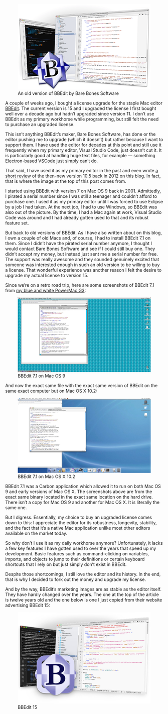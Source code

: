 <figure><img decoding="async" src="bbedit.png" alt="BBEdit"><figcaption>An old version of BBEdit by Bare Bones Software</figcaption></figure>

A couple of weeks ago, I bought a license upgrade for the staple Mac editor [BBEdit](https://www.barebones.com/products/bbedit/index.html). The current version is 15 and I upgraded the license I first bought well over a decade ago but hadn’t upgraded since version 11. I don’t use BBEdit as my primary workhorse while programming, but still felt the need to purchase an upgraded license.

This isn’t anything BBEdit’s maker, Bare Bones Software, has done or the editor pushing me to upgrade (which it doesn’t) but rather because I want to support them. I have used the editor for decades at this point and still use it frequently when my primary editor, Visual Studio Code, just doesn’t cut it. It is particularly good at handling huge text files, for example — something Electron-based VSCode just simply can’t do.

That said, I have used it as my primary editor in the past and even wrote [a short review](https://blog.alexseifert.com/2012/12/06/bbedit-positives-and-negatives/) of the then-new version 10.5 back in 2012 on this blog. In fact, that is where the image at the top of this post comes from.

I started using BBEdit with version 7 on Mac OS 9 back in 2001. Admittedly, I pirated a serial number since I was still a teenager and couldn’t afford to purchase one. I used it as my primary editor until I was forced to use Eclipse by a job I had taken. At the next job, I had to use Windows, so BBEdit was also out of the picture. By the time, I had a Mac again at work, Visual Studio Code was around and I had already gotten used to that and its robust feature set.

But back to old versions of BBEdit. As I have also written about on this blog, I own a couple of old Macs and, of course, I had to install BBEdit 7.1 on them. Since I didn’t have the pirated serial number anymore, I thought I would contact Bare Bones Software and see if I could still buy one. They didn’t accept my money, but instead just sent me a serial number for free. The support was really awesome and they sounded genuinely excited that someone was interested enough in such an old version to be willing to buy a license. That wonderful experience was another reason I felt the desire to upgrade my actual license to version 15.

Since we’re on a retro road trip, here are some screenshots of BBEdit 7.1 from [my blue and white PowerMac G3](https://blog.alexseifert.com/2024/04/17/my-new-powermac-g3-blue-and-white-part-1/):

<figure><a href="https://blog.alexseifert.com/?attachment_id=4042"><img decoding="async" src="BBEdit-7.1-Mac-OS-9.jpg" alt="BBEdit 7.1 on Mac OS 9"></a><figcaption>BBEdit 7.1 on Mac OS 9</figcaption></figure>

And now the exact same file with the exact same version of BBEdit on the same exact computer but on Mac OS X 10.2:

<figure><a href="https://blog.alexseifert.com/?attachment_id=4039"><img decoding="async" src="BBEdit-7.1-Mac-OS-X-10.2.jpg" alt="BBEdit 7.1 on Mac OS X 10.2"></a><figcaption>BBEdit 7.1 on Mac OS X 10.2</figcaption></figure>

BBEdit 7.1 was a Carbon application which allowed it to run on both Mac OS 9 and early versions of Mac OS X. The screenshots above are from the exact same binary located in the exact same location on the hard drive. There isn’t a copy for Mac OS 9 and another for Mac OS X. It is literally the same one.

But I digress. Essentially, my choice to buy an upgraded license comes down to this: I appreciate the editor for its robustness, longevity, stability, and the fact that it’s a native Mac application unlike most other editors available on the market today.

So why don’t I use it as my daily workhorse anymore? Unfortunately, it lacks a few key features I have gotten used to over the years that speed up my development. Basic features such as command-clicking on variables, imports, and objects to jump to their definitions or certain keyboard shortcuts that I rely on but just simply don’t exist in BBEdit.

Despite those shortcomings, I still love the editor and its history. In the end, that is why I decided to fork out the money and upgrade my license.

And by the way, BBEdit’s marketing images are as stable as the editor itself. They have hardly changed over the years. The one at the top of the article is twelve years old and the one below is one I just copied from their website advertising BBEdit 15:

<figure><img decoding="async" src="bbedit-15.jpg" alt="BBEdit 15"><figcaption>BBEdit 15</figcaption></figure>